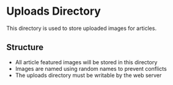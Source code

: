 # Uploads Directory

This directory is used to store uploaded images for articles.

## Structure

- All article featured images will be stored in this directory
- Images are named using random names to prevent conflicts
- The uploads directory must be writable by the web server
